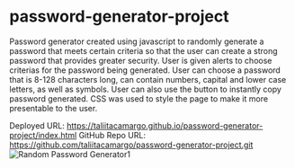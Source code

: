 # password-generator-project
Password generator created using javascript to randomly generate a password that meets certain criteria
so that the user can create a strong password that provides greater security.
User is given alerts to choose criterias for the password being generated. 
User can choose a password that is 8-128 characters long, can contain numbers, capital and lower case letters, as well as symbols. 
User can also use the button to instantly copy password generated. 
CSS was used to style the page to make it more presentable to the user. 


Deployed URL: https://taliitacamargo.github.io/password-generator-project/index.html  GitHub Repo URL: https://github.com/taliitacamargo/password-generator-project.git
![Random Password Generator1](https://user-images.githubusercontent.com/88398240/134248725-11379e0f-397c-4a22-8a26-662ec254f488.jpg)

